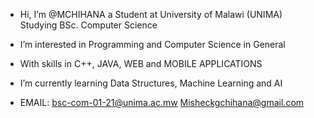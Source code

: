 - Hi, I’m @MCHIHANA a Student at University of Malawi (UNIMA) Studying BSc. Computer Science
- I’m interested in Programming and Computer Science in General
- With skills in C++, JAVA, WEB and MOBILE APPLICATIONS
- I’m currently learning Data Structures, Machine Learning and AI 

- EMAIL: bsc-com-01-21@unima.ac.mw Misheckgchihana@gmail.com
